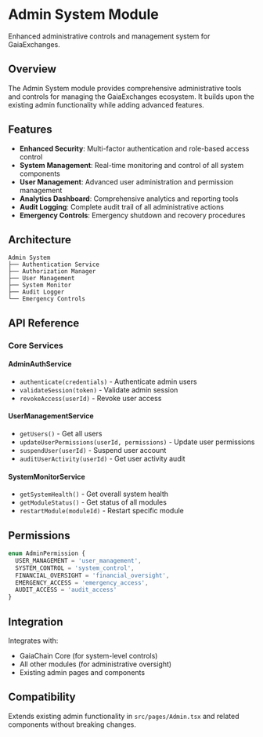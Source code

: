# Admin System Module

Enhanced administrative controls and management system for GaiaExchanges.

## Overview

The Admin System module provides comprehensive administrative tools and controls for managing the GaiaExchanges ecosystem. It builds upon the existing admin functionality while adding advanced features.

## Features

- **Enhanced Security**: Multi-factor authentication and role-based access control
- **System Management**: Real-time monitoring and control of all system components
- **User Management**: Advanced user administration and permission management
- **Analytics Dashboard**: Comprehensive analytics and reporting tools
- **Audit Logging**: Complete audit trail of all administrative actions
- **Emergency Controls**: Emergency shutdown and recovery procedures

## Architecture

```
Admin System
├── Authentication Service
├── Authorization Manager
├── User Management
├── System Monitor
├── Audit Logger
└── Emergency Controls
```

## API Reference

### Core Services

#### AdminAuthService
- `authenticate(credentials)` - Authenticate admin users
- `validateSession(token)` - Validate admin session
- `revokeAccess(userId)` - Revoke user access

#### UserManagementService
- `getUsers()` - Get all users
- `updateUserPermissions(userId, permissions)` - Update user permissions
- `suspendUser(userId)` - Suspend user account
- `auditUserActivity(userId)` - Get user activity audit

#### SystemMonitorService
- `getSystemHealth()` - Get overall system health
- `getModuleStatus()` - Get status of all modules
- `restartModule(moduleId)` - Restart specific module

## Permissions

```typescript
enum AdminPermission {
  USER_MANAGEMENT = 'user_management',
  SYSTEM_CONTROL = 'system_control',
  FINANCIAL_OVERSIGHT = 'financial_oversight',
  EMERGENCY_ACCESS = 'emergency_access',
  AUDIT_ACCESS = 'audit_access'
}
```

## Integration

Integrates with:
- GaiaChain Core (for system-level controls)
- All other modules (for administrative oversight)
- Existing admin pages and components

## Compatibility

Extends existing admin functionality in `src/pages/Admin.tsx` and related components without breaking changes.